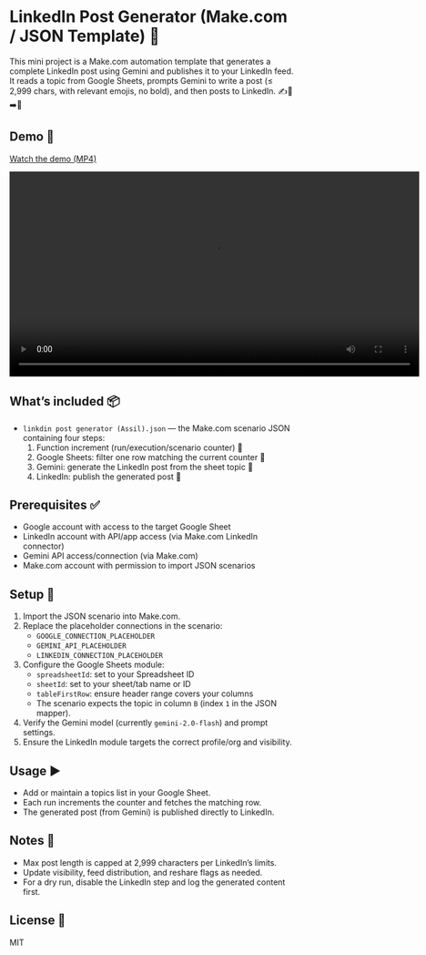 # LinkedIn Post Generator (Make.com / JSON Template) 🚀

This mini project is a Make.com automation template that generates a complete LinkedIn post using Gemini and publishes it to your LinkedIn feed. It reads a topic from Google Sheets, prompts Gemini to write a post (≤ 2,999 chars, with relevant emojis, no bold), and then posts to LinkedIn. ✍️🤖➡️🔗

## Demo 🎥
[Watch the demo (MP4)](assets/Demo.mp4)

<!-- GitHub sometimes sanitizes HTML; the raw URL helps inline playback. -->
<video src="https://raw.githubusercontent.com/Assil10/LinkedIn-Post-Generator/main/assets/Demo.mp4" controls width="720"></video>

## What’s included 📦
- `linkdin post generator (Assil).json` — the Make.com scenario JSON containing four steps:
  1) Function increment (run/execution/scenario counter) 🔢
  2) Google Sheets: filter one row matching the current counter 📄
  3) Gemini: generate the LinkedIn post from the sheet topic 🧠
  4) LinkedIn: publish the generated post 📣

## Prerequisites ✅
- Google account with access to the target Google Sheet
- LinkedIn account with API/app access (via Make.com LinkedIn connector)
- Gemini API access/connection (via Make.com)
- Make.com account with permission to import JSON scenarios

## Setup 🔧
1) Import the JSON scenario into Make.com.
2) Replace the placeholder connections in the scenario:
   - `GOOGLE_CONNECTION_PLACEHOLDER`
   - `GEMINI_API_PLACEHOLDER`
   - `LINKEDIN_CONNECTION_PLACEHOLDER`
3) Configure the Google Sheets module:
   - `spreadsheetId`: set to your Spreadsheet ID
   - `sheetId`: set to your sheet/tab name or ID
   - `tableFirstRow`: ensure header range covers your columns
   - The scenario expects the topic in column `B` (index `1` in the JSON mapper).
4) Verify the Gemini model (currently `gemini-2.0-flash`) and prompt settings.
5) Ensure the LinkedIn module targets the correct profile/org and visibility.

## Usage ▶️
- Add or maintain a topics list in your Google Sheet.
- Each run increments the counter and fetches the matching row.
- The generated post (from Gemini) is published directly to LinkedIn.

## Notes 📝
- Max post length is capped at 2,999 characters per LinkedIn’s limits.
- Update visibility, feed distribution, and reshare flags as needed.
- For a dry run, disable the LinkedIn step and log the generated content first.

## License 📄
MIT
